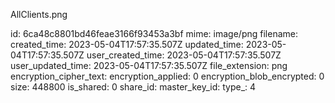 AllClients.png

id: 6ca48c8801bd46feae3166f93453a3bf
mime: image/png
filename: 
created_time: 2023-05-04T17:57:35.507Z
updated_time: 2023-05-04T17:57:35.507Z
user_created_time: 2023-05-04T17:57:35.507Z
user_updated_time: 2023-05-04T17:57:35.507Z
file_extension: png
encryption_cipher_text: 
encryption_applied: 0
encryption_blob_encrypted: 0
size: 448800
is_shared: 0
share_id: 
master_key_id: 
type_: 4